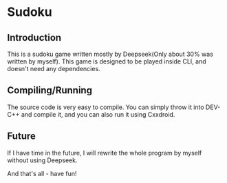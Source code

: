 # Sudoku
## Introduction
This is a sudoku game written mostly by Deepseek(Only about 30% was written by myself). This game is designed to be played inside CLI, and doesn't need any dependencies. 
## Compiling/Running
The source code is very easy to compile. You can simply throw it into DEV-C++ and compile it, and you can also run it using Cxxdroid.
## Future
If I have time in the future, I will rewrite the whole program by myself without using Deepseek.

And that's all - have fun!